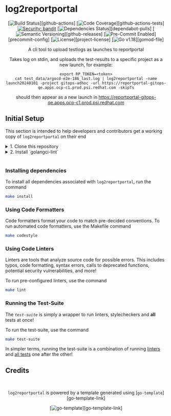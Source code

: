 # log2reportportal

<div align="center">

[![Build Status](https://img.shields.io/github/checks-status/AdamSaleh/log2reportportal/main?color=black&style=for-the-badge&logo=github)][github-actions]
[![Code Coverage](https://img.shields.io/codecov/c/github/AdamSaleh/log2reportportal?color=blue&logo=codecov&style=for-the-badge)][github-actions-tests]
[![Security: bandit](https://img.shields.io/badge/Security-GoSec-lightgrey?style=for-the-badge&logo=springsecurity)](https://github.com/securego/gosec)
[![Dependencies Status](https://img.shields.io/badge/Dependencies-Up%20to%20Date-brightgreen?style=for-the-badge&logo=dependabot)][dependabot-pulls]
[![Semantic Versioning](https://img.shields.io/badge/versioning-semantic-black?style=for-the-badge&logo=semver)][github-releases]
[![Pre-Commit Enabled](https://img.shields.io/badge/Pre--Commit-Enabled-blue?style=for-the-badge&logo=pre-commit)][precommit-config]
[![License](https://img.shields.io/github/license/AdamSaleh/log2reportportal?color=red&style=for-the-badge)][project-license]
[![Go v1.18](https://img.shields.io/badge/Go-%20v1.18-black?style=for-the-badge&logo=go)][gomod-file]

A cli tool to upload testlogs as launches to reportportal

Takes log on stdin, and uploads the test-results to a specific project as a new launch, for example:

```
export RP_TOKEN=<token>
cat test_data/argocd-e2e-186_last.log | log2reportportal -name launch20240101 -project gitops-adhoc -url https://reportportal-gitops-qe.apps.ocp-c1.prod.psi.redhat.com -skipTs
```

should then appear as a new launch in https://reportportal-gitops-qe.apps.ocp-c1.prod.psi.redhat.com

</div>


## Initial Setup

This section is intended to help developers and contributors get a working copy of
`log2reportportal` on their end

<details>
<summary>
    1. Clone this repository
</summary><br>

```sh
git clone https://github.com/AdamSaleh/log2reportportal
cd log2reportportal
```
</details>

<details>
<summary>
    2. Install `golangci-lint`
</summary><br>

Install `golangci-lint` from the [official website][golangci-install] for your OS
</details>
<br>



### Installing dependencies

To install all dependencies associated with `log2reportportal`, run the
command

```sh
make install
```

### Using Code Formatters

Code formatters format your code to match pre-decided conventions. To run automated code
formatters, use the Makefile command

```sh
make codestyle
```

### Using Code Linters

Linters are tools that analyze source code for possible errors. This includes typos,
code formatting, syntax errors, calls to deprecated functions, potential security
vulnerabilities, and more!

To run pre-configured linters, use the command

```sh
make lint
```

### Running the Test-Suite

The *`test-suite`* is simply a wrapper to run linters, stylecheckers and **all** tests
at once!

To run the test-suite, use the command

```sh
make test-suite
```

In simpler terms, running the test-suite is a combination of running [linters](#using-code-linters)
and [all tests](#running-tests) one after the other!
<br>

## Credits

<div align="center"><br>

`log2reportportal` is powered by a template generated using [`go-template`][go-template-link]

[![go-template](https://img.shields.io/badge/go--template-black?style=for-the-badge&logo=go)][go-template-link]
